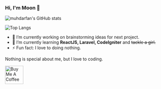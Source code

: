 ### Hi, I'm Moon 👋
![muhdarfan's GitHub stats](https://github-readme-stats.vercel.app/api?username=moon1100&show_icons=true&theme=radical)

![Top Langs](https://github-readme-stats.vercel.app/api/top-langs/?username=moon1100&layout=compact)

- 🔭 I’m currently working on brainstorming ideas for next project.
- 🌱 I’m currently learning <b>ReactJS, Laravel, CodeIgniter</b> and <strike>tackle a girl.</strike>
- ⚡ Fun fact: I love to doing nothing.

Nothing is special about me, but I love to coding.

<a href="https://www.buymeacoffee.com/muhdarfan" target="_blank"><img src="https://cdn.buymeacoffee.com/buttons/v2/default-yellow.png" alt="Buy Me A Coffee" style="height: 60px !important;width: 60px !important;" ></a>
